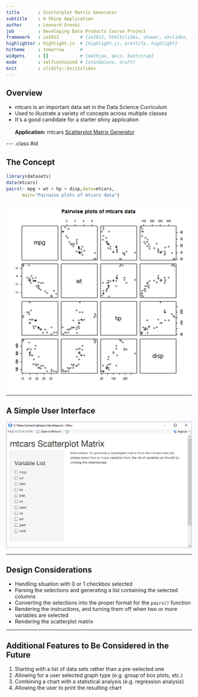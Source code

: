 ```yaml
---
title       : Scatterplot Matrix Generator
subtitle    : A Shiny Application
author      : Leonard Greski
job         : Developing Data Products Course Project 
framework   : io2012        # {io2012, html5slides, shower, dzslides, ...}
highlighter : highlight.js  # {highlight.js, prettify, highlight}
hitheme     : tomorrow      # 
widgets     : []            # {mathjax, quiz, bootstrap}
mode        : selfcontained # {standalone, draft}
knit        : slidify::knit2slides
---
```


## Overview

- mtcars is an important data set in the Data Science Curriculum
- Used to illustrate a variety of concepts across multiple classes
- It's a good candidate for a starter shiny application
<br><br>
<b>Application:</b> mtcars [Scatterplot Matrix Generator](https://lgreski.shinyapps.io/mtcars_Scatterplot_Matrix_Generator)

--- .class #id

## The Concept


```r
library(datasets)
data(mtcars)
pairs(~ mpg + wt + hp + disp,data=mtcars,
      main="Pairwise plots of mtcars data")
```

![plot of chunk unnamed-chunk-1](assets/fig/unnamed-chunk-1-1.png) 


--- 

## A Simple User Interface

![](./assets/fig/ui.png)

--- 

## Design Considerations

- Handling situation with 0 or 1 checkbox selected
- Parsing the selections and generating a list containing the selected columns
- Converting the selections into the proper format for the `pairs()` function
- Rendering the instructions, and turning them off when two or more variables are selected
- Rendering the scatterplot matrix

--- 

## Additional Features to Be Considered in the Future

1. Starting with a list of data sets rather than a pre-selected one
2. Allowing for a user selected graph type (e.g. group of box plots, etc.)
3. Combining a chart with a statistical analysis (e.g. regression analysis)
4. Allowing the user to print the resulting chart 

## 








